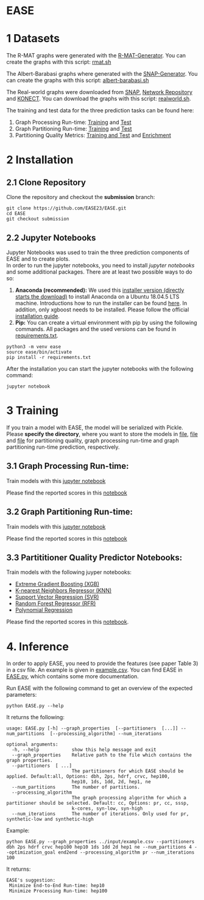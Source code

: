 # EASE

# 1 Datasets
The R-MAT graphs were generated with the [R-MAT-Generator](https://github.com/farkhor/PaRMAT). You can create the graphs with this script: [rmat.sh](quality/scripts/rmat.sh)

The Albert-Barabasi graphs where generated with the [SNAP-Generator](https://github.com/snap-stanford/snap/tree/master/examples/graphgen). You can create the graphs with this script: [albert-barabasi.sh](quality/scripts/albert-barabasi.sh)

The Real-world graphs were downloaded from [SNAP](https://snap.stanford.edu/), [Network Repository](http://networkrepository.com/) and [KONECT](http://konect.cc/). You can download the graphs with this script: [realworld.sh](quality/scripts/realworld.sh).

The training and test data for the three prediction tasks can be found here:
1. Graph Processing Run-time: [Training](processing/datasets/graph-processing-run-time_train.csv) and [Test](processing/datasets/graph-processing-run-time_test.csv)
2. Graph Partitioning Run-time: [Training](processing/datasets/graph-partitioning-run-time_train.csv) and [Test](processing/datasets/graph-partitioning-run-time_test.csv)
3. Partitioning Quality Metrics: [Training and Test](quality/data/combined.csv) and [Enrichment](quality/data/enrichment.csv)

# 2 Installation
## 2.1 Clone Repository
Clone the repository and checkout the **submission** branch:
```
git clone https://github.com/EASE23/EASE.git
cd EASE
git checkout submission
```
## 2.2 Jupyter Notebooks
Jupyter Notebooks was used to train the three prediction components of EASE and to create plots.  
In order to run the jupyter notebooks, you need to install *jupyter notebooks* and some additional packages. There are at least two possible ways to do so: 

1. **Anaconda (recommended):** We used this [installer version (directly starts the download)](https://repo.anaconda.com/archive/Anaconda3-2020.11-Linux-x86_64.sh) to install Anaconda on a Ubuntu 18.04.5 LTS machine. Introductions how to run the installer can be found [here](https://docs.anaconda.com/anaconda/install/linux/). In addition, only xgboost needs to be installed. Please follow the official [installation guide](https://xgboost.readthedocs.io/en/latest/install.html).
2. **Pip:** You can create a virtual environment with pip by using the following commands. All packages and the used versions can be found in [requirements.txt](requirements.txt). 
```
python3 -m venv ease
source ease/bin/activate
pip install -r requirements.txt
```

After the installation you can start the jupyter notebooks with the following command:
```
jupyter notebook
```

# 3 Training
If you train a model with EASE, the model will be serialized with Pickle. Please **specify the directory**, where you want to store the models in [file](quality/utils/config.py), [file](processing/notebooks/ProcessingRuntimeLearner.ipynb) and [file](processing/notebooks/PartitioningRuntimeLearner.ipynb) for partitioning quality, graph processing run-time and graph partitioning run-time prediction, respectively. 

## 3.1 Graph Processing Run-time: 
Train models with this [jupyter notebook](processing/notebooks/ProcessingRuntimeLearner.ipynb)

Please find the reported scores in this [notebook](processing/notebooks/run-time-prediction-scores.ipynb)

## 3.2 Graph Partitioning Run-time: 
Train models with this [jupyter notebook](processing/notebooks/PartitioningRuntimeLearner.ipynb)

Please find the reported scores in this [notebook](processing/notebooks/run-time-prediction-scores.ipynb)

## 3.3 Partititioner Quality Predictor Notebooks:   
Train models with the following juyper notebooks:
- [Extreme Gradient Boosting (XGB)](quality/notebooks/XGB.ipynb)
- [K-nearest Neighbors Regressor (KNN)](quality/notebooks/KNN.ipynb)
- [Support Vector Regression (SVR)](quality/notebooks/SVR.ipynb)
- [Random Forest Regressor (RFR)](quality/notebooks/RFR.ipynb)
- [Polynomial Regression](/quality/notebooks/PolyRegression.ipynb)

Please find the reported scores in this [notebook](quality/notebooks/Plotter.ipynb).


# 4. Inference
In order to apply EASE, you need to provide the features (see paper Table 3) in a csv file. An example is given in [example.csv](processing/input/example.csv). You can find EASE in [EASE.py](processing/notebooks/EASE.py), which contains some more documentation. 

Run EASE with the following command to get an overview of the expected parameters:

```
python EASE.py --help
```

It returns the following:
```
usage: EASE.py [-h] --graph_properties  [--partitioners  [...]] --num_partitions  [--processing_algorithm] --num_iterations

optional arguments:
  -h, --help            show this help message and exit
  --graph_properties    Relative path to the file which contains the graph properties.
  --partitioners  [ ...]
                        The partitioners for which EASE should be applied. Default:all, Options: dbh, 2ps, hdrf, crvc, hep100,
                        hep10, 1ds, 1dd, 2d, hep1, ne
  --num_partitions      The number of partitions.
  --processing_algorithm 
                        The graph processing algorithm for which a partitioner should be selected. Default: cc, Options: pr, cc, sssp,
                        k-cores, syn-low, syn-high
  --num_iterations      The number of iterations. Only used for pr, synthetic-low and synthetic-high
```

Example:
```
python EASE.py --graph_properties ../input/example.csv --partitioners dbh 2ps hdrf crvc hep100 hep10 1ds 1dd 2d hep1 ne --num_partitions 4 --optimization_goal end2end --processing_algorithm pr --num_iterations 100
```

It returns:
```
EASE's suggestion: 
 Minimize End-to-End Run-time: hep10 
 Minimize Processing Run-time: hep100
```




